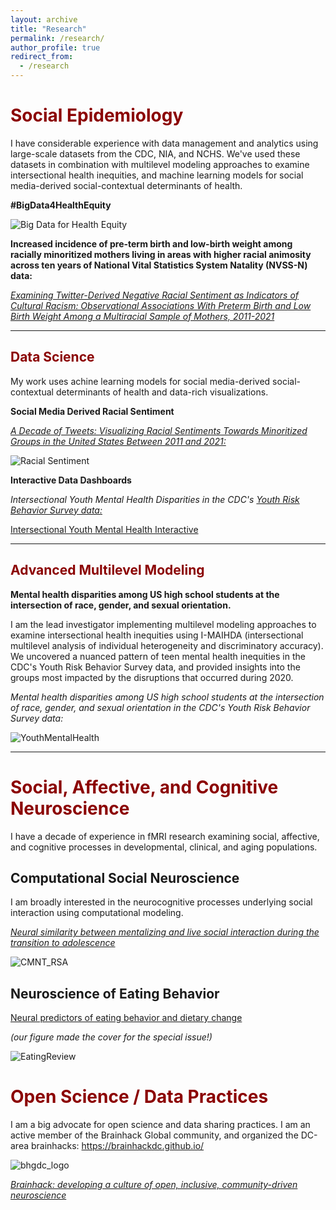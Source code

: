 ```yaml
---
layout: archive
title: "Research"
permalink: /research/
author_profile: true
redirect_from:
  - /research
---
```



# <span style="color:darkred">Social Epidemiology</span> 

I have considerable experience with data management and analytics using large-scale datasets from the CDC, NIA, and NCHS. We've used these datasets in combination with multilevel modeling approaches to examine intersectional health inequities, and machine learning models for social media-derived social-contextual determinants of health. 

**#BigData4HealthEquity**


![Big Data for Health Equity](/images/BD4HE_Banner_Top.png)

**Increased incidence of pre-term birth and low-birth weight among racially minoritized mothers living in areas with higher racial animosity across ten years of National Vital Statistics System Natality (NVSS-N) data:** 


*[Examining Twitter-Derived Negative Racial Sentiment as Indicators of Cultural Racism: Observational Associations With Preterm Birth and Low Birth Weight Among a Multiracial Sample of Mothers, 2011-2021](https://pmc.ncbi.nlm.nih.gov/articles/PMC10182466/)*





______________________________________________________________________________________________________


## <span style="color:darkred">Data Science</span>

My work uses achine learning models for social media-derived social-contextual determinants of health and data-rich visualizations. 


**Social Media Derived Racial Sentiment**


*[A Decade of Tweets: Visualizing Racial Sentiments Towards Minoritized Groups in the United States Between 2011 and 2021:](https://pmc.ncbi.nlm.nih.gov/articles/PMC10683970/)*



![Racial Sentiment](https://raw.githubusercontent.com/JunaidMerchant/JunaidMerchant.github.io/refs/heads/master/images/Epidemiology_2024_Figure2.svg)

**Interactive Data Dashboards**


*Intersectional Youth Mental Health Disparities in the CDC's [Youth Risk Behavior Survey data:](https://www.cdc.gov/yrbs/index.html)*


[Intersectional Youth Mental Health Interactive](https://junaidmerchant.shinyapps.io/YRBSS_MAIHDA/)

______________________________________________________________________________________________________


## <span style="color:darkred">Advanced Multilevel Modeling</span>

**Mental health disparities among US high school students at the intersection of race, gender, and sexual orientation.** 

I am the lead investigator implementing multilevel modeling approaches to examine intersectional health inequities using I-MAIHDA (intersectional multilevel analysis of individual heterogeneity and discriminatory accuracy). We uncovered a nuanced pattern of teen mental health inequities in the CDC's Youth Risk Behavior Survey data, and provided insights into the groups most impacted by the disruptions that occurred during 2020. 

*Mental health disparities among US high school students at the intersection of race, gender, and sexual orientation in the CDC's Youth Risk Behavior Survey data:*

![YouthMentalHealth](https://raw.githubusercontent.com/JunaidMerchant/JunaidMerchant.github.io/refs/heads/master/images/YouthMentalHealth.svg)



______________________________________________________________________________________________________


# <span style="color:darkred">Social, Affective, and Cognitive Neuroscience</span>

I have a decade of experience in fMRI research examining social, affective, and cognitive processes in developmental, clinical, and aging populations.

## Computational Social Neuroscience

I am broadly interested in the neurocognitive processes underlying social interaction using computational modeling.

*[Neural similarity between mentalizing and live social interaction during the transition to adolescence](https://pmc.ncbi.nlm.nih.gov/articles/PMC9374881/)*

![CMNT_RSA](/images/CMNT_RSA.png)



## Neuroscience of Eating Behavior

[Neural predictors of eating behavior and dietary change](https://pmc.ncbi.nlm.nih.gov/articles/PMC6139096/)

*(our figure made the cover for the special issue!)*

![EatingReview](/images/EatingReview.png)


# <span style="color:darkred">Open Science / Data Practices</span>

I am a big advocate for open science and data sharing practices. I am an active member of the Brainhack Global community, and organized the DC-area brainhacks:  https://brainhackdc.github.io/

![bhgdc_logo](/images/bhgdc_logo.png)

*[Brainhack: developing a culture of open, inclusive, community-driven neuroscience](https://pmc.ncbi.nlm.nih.gov/articles/PMC9153215/)*





